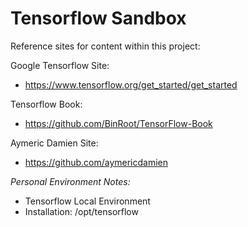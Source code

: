 # Tensorflow Sandbox

Reference sites for content within this project:

Google Tensorflow Site:
- https://www.tensorflow.org/get_started/get_started

Tensorflow Book:
- https://github.com/BinRoot/TensorFlow-Book

Aymeric Damien Site:
- https://github.com/aymericdamien



_Personal Environment Notes:_
- Tensorflow Local Environment
- Installation:  /opt/tensorflow

